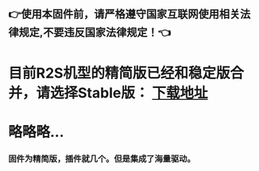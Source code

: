 ## 👉使用本固件前，请严格遵守国家互联网使用相关法律规定,不要违反国家法律规定！👈
# 目前R2S机型的精简版已经和稳定版合并，请选择Stable版： [下载地址](https://github.com/DHDAXCW/NanoPi-R2S-2021/releases/)
# 略略略...
### 固件为精简版，插件就几个。但是集成了海量驱动。

